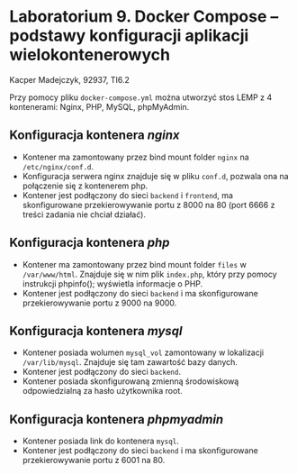 # Laboratorium 9. Docker Compose – podstawy konfiguracji aplikacji wielokontenerowych
Kacper Madejczyk, 92937, TI6.2

Przy pomocy pliku `docker-compose.yml` można utworzyć stos LEMP z 4 kontenerami: Nginx, PHP, MySQL, phpMyAdmin.

## Konfiguracja kontenera *nginx*
- Kontener ma zamontowany przez bind mount folder `nginx` na `/etc/nginx/conf.d`.
- Konfiguracja serwera nginx znajduje się w pliku `conf.d`, pozwala ona na połączenie się z kontenerem php.
- Kontener jest podłączony do sieci `backend` i `frontend`, ma skonfigurowane przekierowywanie portu z 8000 na 80 (port 6666 z treści zadania nie chciał działać).

## Konfiguracja kontenera *php*
- Kontener ma zamontowany przez bind mount folder `files` w `/var/www/html`. Znajduje się w nim plik `index.php`, który przy pomocy instrukcji phpinfo(); wyświetla informacje o PHP.
- Kontener jest podłączony do sieci `backend` i ma skonfigurowane przekierowywanie portu z 9000 na 9000.

## Konfiguracja kontenera *mysql*
- Kontener posiada wolumen `mysql_vol` zamontowany w lokalizacji `/var/lib/mysql`. Znajduje się tam zawartość bazy danych.
- Kontener jest podłączony do sieci `backend`.
- Kontener posiada skonfigurowaną zmienną środowiskową odpowiedzialną za hasło użytkownika root.

## Konfiguracja kontenera *phpmyadmin*
- Kontener posiada link do kontenera `mysql`.
- Kontener jest podłączony do sieci `backend` i ma skonfigurowane przekierowywanie portu z 6001 na 80.
